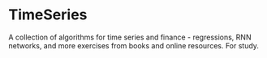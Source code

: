 # TimeSeries
A collection of algorithms for time series and finance - regressions, RNN networks, and more exercises from books and online resources. For study.
